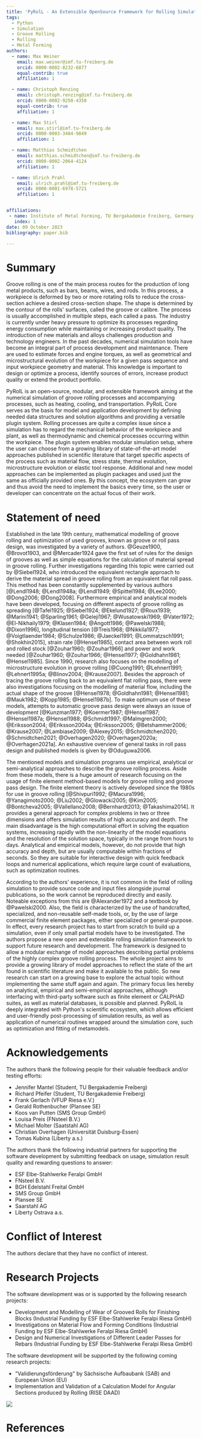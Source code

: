 ```yaml
---
title: 'PyRolL - An Extensible OpenSource Framework for Rolling Simulation'
tags:
  - Python
  - Simulation 
  - Groove Rolling
  - Rolling
  - Metal Forming
authors:
  - name: Max Weiner
    email: max.weiner@imf.tu-freiberg.de
    orcid: 0000-0002-8232-6877
    equal-contrib: true
    affiliation: 1

  - name: Christoph Renzing
    email: christoph.renzing@imf.tu-freiberg.de
    orcid: 0000-0002-9250-4358
    equal-contrib: true
    affiliation: 1

  - name: Max Stirl
    email: max.stirl@imf.tu-freiberg.de
    orcid: 0000-0003-3484-9849
    affiliation: 1

  - name: Matthias Schmidtchen
    email: matthias.schmidtchen@imf.tu-freiberg.de
    orcid: 0000-0002-2064-4124
    affiliation: 1

  - name: Ulrich Prahl
    email: ulrich.prahl@imf.tu-freiberg.de
    orcid: 0000-0001-6978-5721
    affiliation: 1


affiliations:
 - name: Institute of Metal Forming, TU Bergakademie Freiberg, Germany
   index: 1
date: 09 October 2023
bibliography: paper.bib

---
```


# Summary

Groove rolling is one of the main process routes for the production of long metal products, such as bars, beams, wires, and rods.
In this process, a workpiece is deformed by two or more rotating rolls to reduce the cross-section achieve a desired cross-section shape.
The shape is determined by the contour of the rolls' surfaces, called the groove or calibre.
The process is usually accomplished in multiple steps, each called a pass.
The industry is currently under heavy pressure to optimize its processes regarding energy consumption while maintaining or increasing product quality.
The introduction of new materials and alloys challenges production and technology engineers.
In the past decades, numerical simulation tools have become an integral part of process development and maintenance.
There are used to estimate forces and engine torques, as well as geometrical and microstructural evolution of the workpiece for a given pass sequence and input workpiece geometry and material.
This knowledge is important to design or optimize a process, identify sources of errors, increase product quality or extend the product portfolio.

PyRolL is an open-source, modular, and extensible framework aiming at the numerical simulation of groove rolling processes and accompanying processes, such as heating, cooling, and transportation.
PyRolL Core serves as the basis for model and application development by defining needed data structures and solution algorithms and providing a versatile plugin system.
Rolling processes are quite a complex issue since a simulation has to regard the mechanical behavior of the workpiece and plant, as well as thermodynamic and chemical processes occurring within the workpiece.
The plugin system enables modular simulation setup, where the user can choose from a growing library of state-of-the-art model approaches published in scientific literature that target specific aspects of the process such as material flow, stress state, thermal evolution, microstructure evolution or elastic tool response.
Additional and new model approaches can be implemented as plugin packages and used just the same as officially provided ones.
By this concept, the ecosystem can grow and thus avoid the need to implement the basics every time, so the user or developer can concentrate on the actual focus of their work.

# Statement of need

Established in the late 19th century, mathematical modelling of groove rolling and optimization of used grooves, known as groove or roll pass design, was investigated by a variety of authors.
@Geuze1900, @Brovot1903, and @Mercader1924 gave the first set of rules for the design of grooves as well as simple equations for the calculation of material spread in groove rolling.
Further investigations regarding this topic were carried out by @Siebel1924, who introduced the equivalent rectangle approach to derive the material spread in groove rolling from an equivalent flat roll pass.
This method has been constantly supplemented by various authors [@Lendl1948; @Lendl1948a; @Lendl1949; @Spittel1984; @Lee2000; @Dong2006; @Dong2008].
Furthermore empirical and analytical models have been developed, focusing on different aspects of groove rolling as spreading [@Tafel1925; @Siebel1924; @Ekelund1927; @Roux1939; @Marini1941; @Sparling1961; @Geleji1967; @Wusatowski1969; @Vater1972; @El-Nikhaily1979; @Klasen1984; @Angott1986; @Pawelski1988; @Dixon1996], longitudinal tension [@Treis1968; @Nikkila1977; @Voigtlaender1984; @Schulze1986; @Jaeckel1991; @Lommatzsch1991; @Shokhin2015], strain rate [@Hensel1985], contact area between work roll and rolled stock [@Zouhar1960; @Zouhar1966] and power and work needed [@Zouhar1960; @Zouhar1966; @Hensel1977; @Goldhahn1981; @Hensel1985].
Since 1990, research also focuses on the modelling of microstructure evolution in groove rolling [@Cuong1991; @Lehnert1991; @Lehnert1995a; @Blinov2004; @Krause2007].
Besides the approach of tracing the groove rolling back to an equivalent flat rolling pass, there were also investigations focusing on the modelling of material flow, including the actual shape of the groove [@Hensel1978; @Goldhahn1981; @Hensel1981; @Mauk1982; @Kopp1985; @Hensel1987b].
To make optimum use of these models, attempts to automatic groove pass design were always an issue of development [@Kunzman1977; @Koermer1987; @Hensel1987; @Hensel1987a; @Hensel1988; @Schmidt1997; @Malmgren2000; @Eriksson2004; @Eriksson2004a; @Eriksson2005; @Betshammer2006; @Krause2007; @Lambiase2009; @Alexey2015; @Schmidtchen2020; @Schmidtchen2021; @Overhagen2020; @Overhagen2020a; @Overhagen2021a].
An exhaustive overview of general tasks in roll pass design and published models is given by @Oduguwa2006.

The mentioned models and simulation programs use empirical, analytical or semi-analytical approaches to describe the groove rolling process.
Aside from these models, there is a huge amount of research focusing on the usage of finite element method-based models for groove rolling and groove pass design.
The finite element theory is actively developed since the 1980s for use in groove rolling [@Shivpuri1992; @Macura1996; @Yanagimoto2000; @Liu2002; @Glowacki2005; @Kim2005; @Bontcheva2005; @Vallellano2008; @Bernhardt2013; @Takashima2014].
It provides a general approach for complex problems in two or three dimensions and offers simulation results of high accuracy and depth.
The main disadvantage is the high computational effort in solving the equation systems, increasing rapidly with the non-linearity of the model equations and the resolution of the solution space, typically in the range from hours to days.
Analytical and empirical models, however, do not provide that high accuracy and depth, but are usually computable within fractions of seconds.
So they are suitable for interactive design with quick feedback loops and numerical applications, which require large count of evaluations, such as optimization routines.

According to the authors' experience, it is not common in the field of rolling simulation to provide source code and input files alongside journal publications, so the work cannot be reproduced directly and easily.
Noteable exceptions from this are @Alexander1972 and a textbook by @Pawelski2000.
Also, the field is characterized by the use of handcrafted, specialized, and non-reusable self-made tools, or, by the use of large commercial finite element packages, either specialized or general-purpose.
In effect, every research project has to start from scratch to build up a simulation, even if only small partial models have to be investigated.
The authors propose a new open and extensible rolling simulation framework to support future research and development.
The framework is designed to allow a modular exchange of model approaches describing partial problems of the highly complex groove rolling process.
The whole project aims to provide a growing library of model approaches to reflect the state of the art found in scientific literature and make it available to the public.
So new research can start on a growing base to explore the actual topic without implementing the same stuff again and again.
The primary focus lies hereby on analytical, empirical and semi-empirical approaches, although interfacing with third-party software such as finite element or CALPHAD suites, as well as material databases, is possible and planned.
PyRolL is deeply integrated with Python's scientific ecosystem, which allows efficient and user-friendly post-processing of simulation results, as well as application of numerical routines wrapped around the simulation core, such as optimization and fitting of metamodels.

# Acknowledgements

The authors thank the following people for their valuable feedback and/or testing efforts:

- Jennifer Mantel (Student, TU Bergakademie Freiberg)
- Richard Pfeifer (Student, TU Bergakademie Freiberg)
- Frank Gerlach (VFUP Riesa e.V.)
- Gerald Rothenbucher (Plansee SE)
- Koos van Putten (SMS Group GmbH)
- Louisa Preis (FNsteel B.V.)
- Michael Molter (Saatstahl AG)
- Christian Overhagen (Universität Duisburg-Essen)
- Tomas Kubina (Liberty a.s.)

The authors thank the following industrial partners for supporting the software development by submitting feedback on usage, simulation result quality and rewarding questions to answer:

- ESF Elbe-Stahlwerke Feralpi GmbH
- FNsteel B.V.
- BGH Edelstahl Freital GmbH
- SMS Group GmbH
- Plansee SE
- Saarstahl AG
- Liberty Ostrava a.s.

# Conflict of Interest

The authors declare that they have no conflict of interest.

# Research Projects

The software development was or is supported by the following research projects:

- Development and Modelling of Wear of Grooved Rolls for Finishing Blocks (Industrial Funding by ESF Elbe-Stahlwerke Feralpi Riesa GmbH)
- Investigations on Material Flow and Forming Conditions (Industrial Funding by ESF Elbe-Stahlwerke Feralpi Riesa GmbH)
- Design and Numerical Investigations of Different Leader Passes for Rebars (Industrial Funding by ESF Elbe-Stahlwerke Feralpi Riesa GmbH)

The software development will be supported by the following coming research projects:

- "Validierungsförderung" by Sächsische Aufbaubank (SAB) and European Union (EU)
- Implementation and Validation of a Calculation Model for Angular Sections produced by Rolling (RISE DAAD)

![](EFRE-ESF_LO_Kombination_EU-Logo_FreistaatSachsen_H_ENG_RGB.png)

# References

